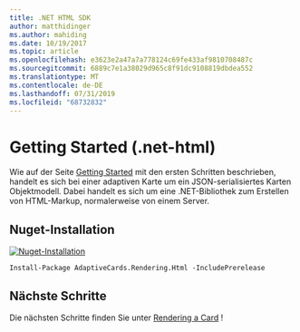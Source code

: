 ```yaml
---
title: .NET HTML SDK
author: matthidinger
ms.author: mahiding
ms.date: 10/19/2017
ms.topic: article
ms.openlocfilehash: e3623e2a47a7a778124c69fe433af9810708487c
ms.sourcegitcommit: 6889c7e1a38029d965c8f91dc9108819dbdea552
ms.translationtype: MT
ms.contentlocale: de-DE
ms.lasthandoff: 07/31/2019
ms.locfileid: "68732832"
---
```

# <a name="getting-started---net-html"></a>Getting Started (.net-html)

Wie auf der Seite [Getting Started](../../../authoring-cards/getting-started.md) mit den ersten Schritten beschrieben, handelt es sich bei einer adaptiven Karte um ein JSON-serialisiertes Karten Objektmodell. Dabei handelt es sich um eine .NET-Bibliothek zum Erstellen von HTML-Markup, normalerweise von einem Server.

## <a name="nuget-install"></a>Nuget-Installation

[![Nuget-Installation](https://img.shields.io/nuget/vpre/AdaptiveCards.Rendering.Html.svg)](https://www.nuget.org/packages/AdaptiveCards.Rendering.Html)

```console
Install-Package AdaptiveCards.Rendering.Html -IncludePrerelease
```

## <a name="next-steps"></a>Nächste Schritte

Die nächsten Schritte finden Sie unter [Rendering a Card](render-a-card.md) !